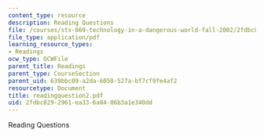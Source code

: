 ```yaml
---
content_type: resource
description: Reading Questions
file: /courses/sts-069-technology-in-a-dangerous-world-fall-2002/2fdbc8292961ea336a8406b3a1e340dd_readingquestion2.pdf
file_type: application/pdf
learning_resource_types:
- Readings
ocw_type: OCWFile
parent_title: Readings
parent_type: CourseSection
parent_uid: 639bbc09-a2da-6050-527a-bf7cf9fe4af2
resourcetype: Document
title: readingquestion2.pdf
uid: 2fdbc829-2961-ea33-6a84-06b3a1e340dd
---
```

Reading Questions

